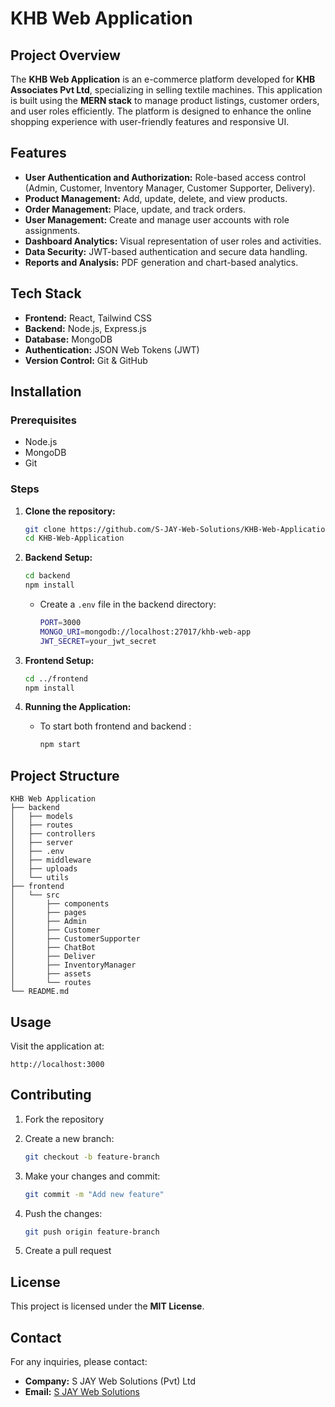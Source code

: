 # KHB Web Application

## Project Overview

The **KHB Web Application** is an e-commerce platform developed for **KHB Associates Pvt Ltd**, specializing in selling textile machines. This application is built using the **MERN stack** to manage product listings, customer orders, and user roles efficiently. The platform is designed to enhance the online shopping experience with user-friendly features and responsive UI.

## Features

* **User Authentication and Authorization:** Role-based access control (Admin, Customer, Inventory Manager, Customer Supporter, Delivery).
* **Product Management:** Add, update, delete, and view products.
* **Order Management:** Place, update, and track orders.
* **User Management:** Create and manage user accounts with role assignments.
* **Dashboard Analytics:** Visual representation of user roles and activities.
* **Data Security:** JWT-based authentication and secure data handling.
* **Reports and Analysis:** PDF generation and chart-based analytics.

## Tech Stack

* **Frontend:** React, Tailwind CSS
* **Backend:** Node.js, Express.js
* **Database:** MongoDB
* **Authentication:** JSON Web Tokens (JWT)
* **Version Control:** Git & GitHub

## Installation

### Prerequisites

* Node.js
* MongoDB
* Git

### Steps

1. **Clone the repository:**

   ```bash
   git clone https://github.com/S-JAY-Web-Solutions/KHB-Web-Application.git
   cd KHB-Web-Application
   ```

2. **Backend Setup:**

   ```bash
   cd backend
   npm install
   ```

   * Create a `.env` file in the backend directory:

     ```bash
     PORT=3000
     MONGO_URI=mongodb://localhost:27017/khb-web-app
     JWT_SECRET=your_jwt_secret
     ```

3. **Frontend Setup:**

   ```bash
   cd ../frontend
   npm install
   ```

4. **Running the Application:**

   * To start both frontend and backend :

     ```bash
     npm start
     ```

## Project Structure

```
KHB Web Application
├── backend
│   ├── models
│   ├── routes
│   ├── controllers
│   ├── server
│   ├── .env
│   ├── middleware
│   ├── uploads
│   └── utils
├── frontend
│   └── src
│       ├── components
│       ├── pages
│       ├── Admin
│       ├── Customer
│       ├── CustomerSupporter
│       ├── ChatBot
│       ├── Deliver
│       ├── InventoryManager
│       ├── assets
│       └── routes
└── README.md
```

## Usage

Visit the application at:

```
http://localhost:3000
```

## Contributing

1. Fork the repository
2. Create a new branch:

   ```bash
   git checkout -b feature-branch
   ```
3. Make your changes and commit:

   ```bash
   git commit -m "Add new feature"
   ```
4. Push the changes:

   ```bash
   git push origin feature-branch
   ```
5. Create a pull request

## License

This project is licensed under the **MIT License**.

## Contact

For any inquiries, please contact:

* **Company:** S JAY Web Solutions (Pvt) Ltd
* **Email:** [S JAY Web Solutions](mailto:sjayashan35@gmail.com)
